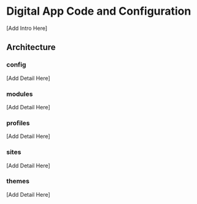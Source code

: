 # Digital App Code and Configuration

[Add Intro Here]

## Architecture

### config
[Add Detail Here]

### modules
[Add Detail Here]

### profiles
[Add Detail Here]

### sites
[Add Detail Here]

### themes
[Add Detail Here]
